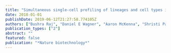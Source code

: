 ```yaml
---
title: "Simultaneous single-cell profiling of lineages and cell types in the vertebrate brain"
date: 2018-01-01
publishDate: 2019-06-12T21:27:58.774105Z
authors: ["Bushra Raj", "Daniel E Wagner", "Aaron McKenna", "Shristi Pandey", "Allon M Klein", "Jay Shendure", "James A Gagnon", "Alexander F Schier"]
publication_types: ["2"]
abstract: ""
featured: false
publication: "*Nature biotechnology*"
---
```


